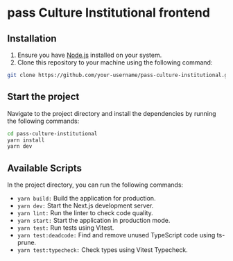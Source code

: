 # pass Culture Institutional frontend

## Installation

1. Ensure you have [Node.js](https://nodejs.org/) installed on your system.
2. Clone this repository to your machine using the following command:

```bash
git clone https://github.com/your-username/pass-culture-institutional.git
```

## Start the project

Navigate to the project directory and install the dependencies by running the following commands:

```bash
cd pass-culture-institutional
yarn install
yarn dev
```

## Available Scripts

In the project directory, you can run the following commands:

- `yarn build:` Build the application for production.
- `yarn dev:` Start the Next.js development server.
- `yarn lint:` Run the linter to check code quality.
- `yarn start:` Start the application in production mode.
- `yarn test:` Run tests using Vitest.
- `yarn test:deadcode:` Find and remove unused TypeScript code using ts-prune.
- `yarn test:typecheck:` Check types using Vitest Typecheck.
